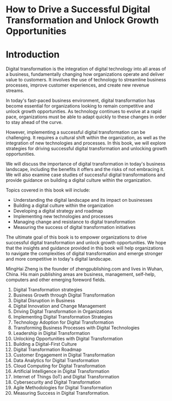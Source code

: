 # How to Drive a Successful Digital Transformation and Unlock Growth Opportunities

# Introduction

Digital transformation is the integration of digital technology into all areas of a business, fundamentally changing how organizations operate and deliver value to customers. It involves the use of technology to streamline business processes, improve customer experiences, and create new revenue streams.

In today's fast-paced business environment, digital transformation has become essential for organizations looking to remain competitive and unlock growth opportunities. As technology continues to evolve at a rapid pace, organizations must be able to adapt quickly to these changes in order to stay ahead of the curve.

However, implementing a successful digital transformation can be challenging. It requires a cultural shift within the organization, as well as the integration of new technologies and processes. In this book, we will explore strategies for driving successful digital transformation and unlocking growth opportunities.

We will discuss the importance of digital transformation in today's business landscape, including the benefits it offers and the risks of not embracing it. We will also examine case studies of successful digital transformations and provide guidance on building a digital culture within the organization.

Topics covered in this book will include:

* Understanding the digital landscape and its impact on businesses
* Building a digital culture within the organization
* Developing a digital strategy and roadmap
* Implementing new technologies and processes
* Managing change and resistance to digital transformation
* Measuring the success of digital transformation initiatives

The ultimate goal of this book is to empower organizations to drive successful digital transformation and unlock growth opportunities. We hope that the insights and guidance provided in this book will help organizations to navigate the complexities of digital transformation and emerge stronger and more competitive in today's digital landscape.

MingHai Zheng is the founder of zhengpublishing.com and lives in Wuhan, China. His main publishing areas are business, management, self-help, computers and other emerging foreword fields.



1. Digital Transformation strategies
2. Business Growth through Digital Transformation
3. Digital Disruption in Business
4. Digital Innovation and Change Management
5. Driving Digital Transformation in Organizations
6. Implementing Digital Transformation Strategies
7. Technology Adoption for Digital Transformation
8. Transforming Business Processes with Digital Technologies
9. Leadership in Digital Transformation
10. Unlocking Opportunities with Digital Transformation
11. Building a Digital-First Culture
12. Digital Transformation Roadmap
13. Customer Engagement in Digital Transformation
14. Data Analytics for Digital Transformation
15. Cloud Computing for Digital Transformation
16. Artificial Intelligence in Digital Transformation
17. Internet of Things (IoT) and Digital Transformation
18. Cybersecurity and Digital Transformation
19. Agile Methodologies for Digital Transformation
20. Measuring Success in Digital Transformation.

